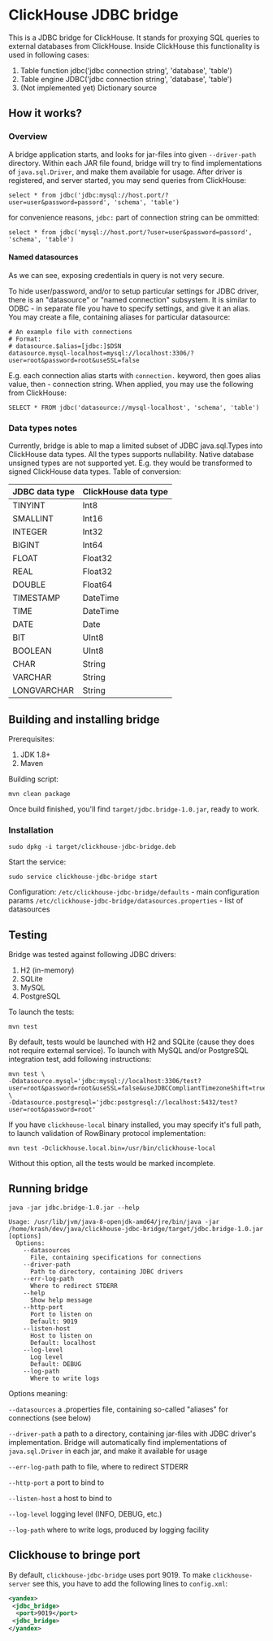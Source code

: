 ClickHouse JDBC bridge
=====

This is a JDBC bridge for ClickHouse. It stands for proxying SQL queries to external databases from ClickHouse.
Inside ClickHouse this functionality is used in following cases:

1. Table function jdbc('jdbc connection string', 'database', 'table')
2. Table engine JDBC('jdbc connection string', 'database', 'table')
3. (Not implemented yet) Dictionary source

## How it works?
### Overview
A bridge application starts, and looks for jar-files into given `--driver-path` directory.
Within each JAR file found, bridge will try to find implementations of `java.sql.Driver`, and make them 
available for usage. 
After driver is registered, and server started, you may send queries from ClickHouse:
```
select * from jdbc('jdbc:mysql://host.port/?user=user&password=passord', 'schema', 'table')
```
for convenience reasons, `jdbc:` part of connection string can be ommitted:
```
select * from jdbc('mysql://host.port/?user=user&password=passord', 'schema', 'table')
```

#### Named datasources
As we can see, exposing credentials in query is not very secure. 

To hide user/password, and/or to setup particular settings for JDBC driver, there is an "datasource" or "named connection" subsystem.
It is similar to ODBC - in separate file you have to specify settings, and give it an alias.
You may create a file, containing aliases for particular datasource:

 ```properties
# An example file with connections
# Format:
# datasource.$alias=[jdbc:]$DSN
datasource.mysql-localhost=mysql://localhost:3306/?user=root&password=root&useSSL=false
 ```
E.g. each connection alias starts with `connection.` keyword, then goes alias value, then - connection string.
When applied, you may use the following from ClickHouse:
```roomsql
SELECT * FROM jdbc('datasource://mysql-localhost', 'schema', 'table')
 ```
 
### Data types notes
Currently, bridge is able to map a limited subset of JDBC java.sql.Types into ClickHouse data types.
All the types supports nullability.
Native database unsigned types are not supported yet. E.g. they would be transformed to signed ClickHouse data types.
Table of conversion:

| JDBC data type | ClickHouse data type |
|----------------|----------------------|
| TINYINT        | Int8 |
| SMALLINT       | Int16 |
| INTEGER        | Int32 |
| BIGINT         | Int64 |
| FLOAT          | Float32 |
| REAL           | Float32 |
| DOUBLE         | Float64 |
| TIMESTAMP      | DateTime |
| TIME           | DateTime |
| DATE           | Date |
| BIT            | UInt8 |
| BOOLEAN        | UInt8 |
| CHAR           | String |
| VARCHAR        | String |
| LONGVARCHAR    | String |

## Building and installing bridge
Prerequisites:
1. JDK 1.8+
2. Maven

Building script:
```
mvn clean package
```

Once build finished, you'll find `target/jdbc.bridge-1.0.jar`, ready to work.

### Installation
```
sudo dpkg -i target/clickhouse-jdbc-bridge.deb
```
Start the service:
```
sudo service clickhouse-jdbc-bridge start
```
Configuration:
`/etc/clickhouse-jdbc-bridge/defaults` - main configuration params
`/etc/clickhouse-jdbc-bridge/datasources.properties` - list of datasources

## Testing
Bridge was tested against following JDBC drivers:
1. H2 (in-memory)
2. SQLite
3. MySQL
4. PostgreSQL

To launch the tests:
```
mvn test
```

By default, tests would be launched with H2 and SQLite (cause they does not require external service).
To launch with MySQL and/or PostgreSQL integration test, add following instructions:
```
mvn test \
-Ddatasource.mysql='jdbc:mysql://localhost:3306/test?user=root&password=root&useSSL=false&useJDBCCompliantTimezoneShift=true&useLegacyDatetimeCode=false&serverTimezone=UTC' \
-Ddatasource.postgresql='jdbc:postgresql://localhost:5432/test?user=root&password=root'
```

If you have `clickhouse-local` binary installed, you may specify it's full path, to launch validation of RowBinary protocol implementation:
```
mvn test -Dclickhouse.local.bin=/usr/bin/clickhouse-local
```

Without this option, all the tests would be marked incomplete.
## Running bridge
```
java -jar jdbc.bridge-1.0.jar --help

Usage: /usr/lib/jvm/java-8-openjdk-amd64/jre/bin/java -jar /home/krash/dev/java/clickhouse-jdbc-bridge/target/jdbc.bridge-1.0.jar [options]
  Options:
    --datasources
      File, containing specifications for connections
    --driver-path
      Path to directory, containing JDBC drivers
    --err-log-path
      Where to redirect STDERR
    --help
      Show help message
    --http-port
      Port to listen on
      Default: 9019
    --listen-host
      Host to listen on
      Default: localhost
    --log-level
      Log level
      Default: DEBUG
    --log-path
      Where to write logs
```
Options meaning:

`--datasources` a .properties file, containing so-called "aliases" for connections (see below)

`--driver-path` a path to a directory, containing jar-files with JDBC driver's implementation. Bridge will automatically 
find implementations of `java.sql.Driver` in each jar, and make it available for usage

`--err-log-path` path to file, where to redirect STDERR

`--http-port` a port to bind to

`--listen-host` a host to bind to

`--log-level` logging level (INFO, DEBUG, etc.)

`--log-path` where to write logs, produced by logging facility 

## Clickhouse to bringe port
By default, `clickhouse-jdbc-bridge` uses port 9019. To make `clickhouse-server` see this, you have to add the following lines to `config.xml`:

```xml
<yandex>
 <jdbc_bridge>
  <port>9019</port>
 <jdbc_bridge>
</yandex>
```





